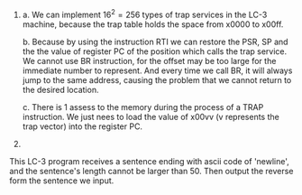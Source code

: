 1. 
   a. We can implement $16^2 = 256$​​ types of trap services in the LC-3 machine, because the trap table holds the space from x0000 to x00ff.

   b. Because by using the instruction RTI we can restore the PSR, SP and the the value of register PC of the position which calls the trap service. We cannot use BR instruction, for the offset may be too large for the immediate number to represent. And every time we call BR, it will always jump to the same address, causing the problem that we cannot return to the desired location.

   c. There is 1 assess to the memory during the process of  a TRAP instruction. We just nees to load the value of x00vv (v represents the trap vector) into the register PC.

2. 
   
   This LC-3 program receives a sentence ending with ascii code of 'newline', and the sentence's  length cannot be larger than 50. Then output the reverse form the sentence we input.

